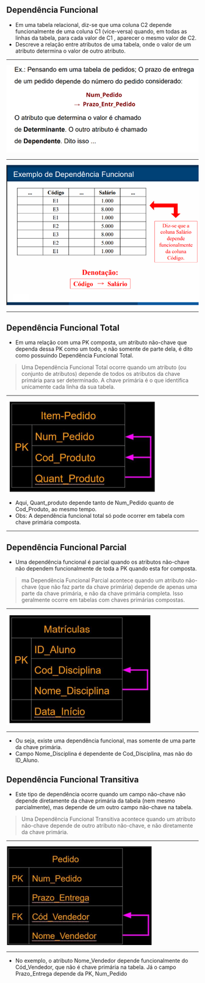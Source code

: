 ## Dependência Funcional 
- Em uma tabela relacional, diz-se que uma coluna C2 depende funcionalmente de uma coluna C1 (vice-versa) quando, em todas as linhas da tabela, para cada valor de C1 , aparecer o mesmo valor de C2. 
- Descreve a relação entre atributos de uma tabela, onde o valor de um atributo determina o valor de outro atributo.

---
![IMAGEM](image/image6.png)

---
![IMAGEM](image/image5.png)

---
## Dependência Funcional Total
- Em uma relação com uma PK composta, um atributo não-chave que dependa dessa PK como um todo, e não somente de parte dela, é dito como possuindo Dependência Funcional Total.

> Uma Dependência Funcional Total ocorre quando um atributo (ou conjunto de atributos) depende de todos os atributos da chave primária para ser determinado. A chave primária é o que identifica unicamente cada linha da sua tabela.

---
![IMAGEM](image/image7.png)

- Aqui, Quant_produto depende tanto de Num_Pedido
quanto de Cod_Produto, ao mesmo tempo.
- Obs: A dependência funcional total só pode ocorrer em tabela com chave primária composta.
---

## Dependência Funcional Parcial
- Uma dependência funcional é parcial quando os atributos não-chave não dependem funcionalmente de toda a PK quando
esta for composta.
> ma Dependência Funcional Parcial acontece quando um atributo não-chave (que não faz parte da chave primária) depende de apenas uma parte da chave primária, e não da chave primária completa. Isso geralmente ocorre em tabelas com chaves primárias compostas.
---
![IMAGEM](image/image8.png)

---
- Ou seja, existe uma dependência funcional, mas somente de uma parte da chave primária.
- Campo Nome_Disciplina é dependente de Cod_Disciplina, mas não do ID_Aluno.

## Dependência Funcional Transitiva
- Este tipo de dependência ocorre quando um campo não-chave não depende diretamente da chave primária da tabela (nem mesmo parcialmente), mas depende de um outro campo não-chave na tabela.
> Uma Dependência Funcional Transitiva acontece quando um atributo não-chave depende de outro atributo não-chave, e não diretamente da chave primária.
---
![IMAGEM](image/image9.png)

---
- No exemplo, o atributo Nome_Vendedor depende funcionalmente do Cód_Vendedor, que não é chave primária na tabela. Já o campo Prazo_Entrega depende da PK, Num_Pedido
